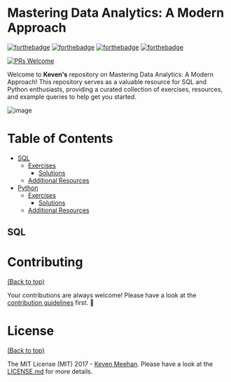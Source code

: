 # Mastering Data Analytics: A Modern Approach

[![forthebadge](https://forthebadge.com/images/badges/made-with-python.svg)](http://forthebadge.com)
[![forthebadge](https://forthebadge.com/images/badges/built-with-swag.svg)](http://forthebadge.com)
[![forthebadge](https://forthebadge.com/images/badges/powered-by-water.svg)](http://forthebadge.com)
[![forthebadge](https://forthebadge.com/images/badges/uses-git.svg)](http://forthebadge.com)


[![PRs Welcome](https://img.shields.io/badge/PRs-welcome-brightgreen.svg?style=shields)](http://makeapullrequest.com)

Welcome to **Keven's** repository on Mastering Data Analytics: A Modern Approach! This repository serves as a valuable resource for SQL and Python enthusiasts, providing a curated collection of exercises, resources, and example queries to help get you started.

 ![image](https://user-images.githubusercontent.com/17109060/32149040-04f3125c-bd25-11e7-8003-66fd29bc18d4.png)

# Table of Contents
- [SQL](#sql)
  - [Exercises](#sqlexercises)
    - [Solutions](#sqlsolutions)  
  - [Additional Resources](#additionalsqlresources)
- [Python](#python)
  - [Exercises](#pythonexercises)
    - [Solutions](#pythonsolutions)
  - [Additional Resources](#additionalpyresources)

## SQL


# Contributing

[(Back to top)](#table-of-contents)

Your contributions are always welcome! Please have a look at the [contribution guidelines](CONTRIBUTING.md) first. :tada:

# License

[(Back to top)](#table-of-contents)


The MIT License (MIT) 2017 - [Keven Meehan](https://github.com/mister-kev/). Please have a look at the [LICENSE.md](LICENSE.md) for more details.
